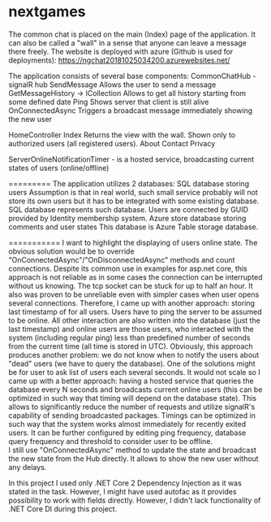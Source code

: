 # nextgames
The common chat is placed on the main (Index) page of the application. It can also be called a "wall" in a sense that anyone can leave a message there freely.
The website is deployed with azure (Github is used for deployments): https://ngchat20181025034200.azurewebsites.net/


The application consists of several base components: 
CommonChatHub - signalR hub
  SendMessage
    Allows the user to send a message
  GetMessageHistory -> ICollection<WallMessage>
    Allows to get all history starting from some defined date
  Ping
    Shows server that client is still alive
  OnConnectedAsync
    Triggers a broadcast message immediately showing the new user

HomeController
  Index
    Returns the view with the wall. Shown only to authorized users (all registered users).
  About
  Contact
  Privacy

ServerOnlineNotificationTimer - is a hosted service, broadcasting current states of users (online/offline)

=========
The application utilizes 2 databases: 
SQL database storing users
  Assumption is that in real world, such small service probably will not store its own users but it has to be integrated with some existing database. SQL database represents such database. Users are connected by GUID provided by Identity membership system.
Azure store database storing comments and user states
  This database is Azure Table storage database. 

===========
I want to highlight the displaying of users online state. The obvious solution would be to override "OnConnectedAsync"/"OnDisconnectedAsync" methods and count connections. Despite its common use in examples for asp.net core, this approach is not reliable as in some cases the connection can be interrupted without us knowing. The tcp socket can be stuck for up to half an hour. It also was proven to be unreliable even with simpler cases when user opens several connections.
Therefore, I came up with another approach: storing last timestamp of for all users. Users have to ping the server to be assumed to be online. All other interaction are also written into the database (just the last timestamp) and online users are those users, who interacted with the system (including regular ping) less than predefined number of seconds from the current time (all time is stored in UTC).
Obviously, this approach produces another problem: we do not know when to notify the users about "dead" users (we have to query the database). One of the solutions might be for user to ask list of users each several seconds. It would not scale so I came up with a better approach: having a hosted service that queries the database every N seconds and broadcasts current online users (this can be optimized in such way that timing will depend on the database state). This allows to significantly reduce the number of requests and utilize signalR's capability of sending broadcasted packages.
Timings can be optimized in such way that the system works almost immediately for recently exited users. It can be further configured by editing ping frequency, database query frequency and threshold to consider user to be offline.  
I still use "OnConnectedAsync" method to update the state and broadcast the new state from the Hub directly. It allows to show the new user without any delays.






In this project I used only .NET Core 2 Dependency Injection as it was stated in the task. However, I might have used autofac as it provides possibility to work with fields directly. However, I didn't lack functionality of .NET Core DI during this project.

